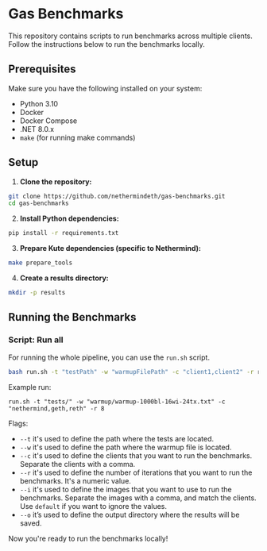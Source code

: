 # Gas Benchmarks

This repository contains scripts to run benchmarks across multiple clients.
Follow the instructions below to run the benchmarks locally.

## Prerequisites

Make sure you have the following installed on your system:

- Python 3.10
- Docker
- Docker Compose
- .NET 8.0.x
- `make` (for running make commands)

## Setup

1. **Clone the repository:**

```sh
git clone https://github.com/nethermindeth/gas-benchmarks.git
cd gas-benchmarks
```

2. **Install Python dependencies:**

```sh
pip install -r requirements.txt
```

3. **Prepare Kute dependencies (specific to Nethermind):**

```sh
make prepare_tools
```

4. **Create a results directory:**

```sh
mkdir -p results
```

## Running the Benchmarks

### Script: Run all

For running the whole pipeline, you can use the `run.sh` script.

```sh
bash run.sh -t "testPath" -w "warmupFilePath" -c "client1,client2" -r runNumber -i "image1,image2"
```

Example run:
```shell
run.sh -t "tests/" -w "warmup/warmup-1000bl-16wi-24tx.txt" -c "nethermind,geth,reth" -r 8
```

Flags:
- `--t` it's used to define the path where the tests are located.
- `--w` it's used to define the path where the warmup file is located.
- `--c` it's used to define the clients that you want to run the benchmarks. Separate the clients with a comma.
- `--r` it's used to define the number of iterations that you want to run the benchmarks. It's a numeric value.
- `--i` it's used to define the images that you want to use to run the benchmarks. Separate the images with a comma, and match the clients. Use `default` if you want to ignore the values.
- `--o` it’s used to define the output directory where the results will be saved.


Now you're ready to run the benchmarks locally!